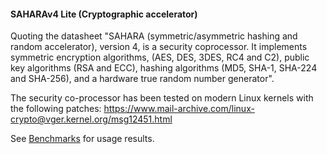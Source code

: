 #### SAHARAv4 Lite (Cryptographic accelerator)

Quoting the datasheet "SAHARA (symmetric/asymmetric hashing and random accelerator), version 4, is a security coprocessor. It implements symmetric encryption algorithms, (AES, DES, 3DES, RC4 and C2), public key algorithms (RSA and ECC), hashing algorithms (MD5, SHA-1, SHA-224 and SHA-256), and a hardware true random number generator". 

The security co-processor has been tested on modern Linux kernels with the following patches: https://www.mail-archive.com/linux-crypto@vger.kernel.org/msg12451.html

See [Benchmarks](https://github.com/inversepath/usbarmory/wiki/Benchmarks) for usage results.